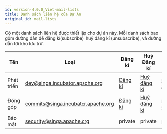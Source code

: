 ```yaml
---
id: version-4.0.0_Viet-mail-lists
title: Danh sách liên hệ của Dự Án
original_id: mail-lists
---
```


<!--- Licensed to the Apache Software Foundation (ASF) under one or more contributor license agreements.  See the NOTICE file distributed with this work for additional information regarding copyright ownership.  The ASF licenses this file to you under the Apache License, Version 2.0 (the "License"); you may not use this file except in compliance with the License.  You may obtain a copy of the License at http://www.apache.org/licenses/LICENSE-2.0 Unless required by applicable law or agreed to in writing, software distributed under the License is distributed on an "AS IS" BASIS, WITHOUT WARRANTIES OR CONDITIONS OF ANY KIND, either express or implied.  See the License for the specific language governing permissions and limitations under the License.  -->

Có một danh sách liên hệ được thiết lập cho dự án này. Mỗi danh sách bao gồm
đường dẫn để đăng kí(subscribe), huỷ đăng kí (unsubscribe), và đường dẫn tới kho
lưu trữ.

| Tên        | Loại                                 | Đăng kí                                                        | Huỷ Đăng kí                                                          | Lưu Trữ                                                                             |
| ---------- | ------------------------------------ | -------------------------------------------------------------- | -------------------------------------------------------------------- | ----------------------------------------------------------------------------------- |
| Phát triển | <dev@singa.incubator.apache.org>     | [Đăng kí](mailto:dev-subscribe@singa.incubator.apache.org)     | [Huỷ đăng kí](mailto:dev-unsubscribe@singa.incubator.apache.org.)    | [mail-archives.apache.org](http://mail-archives.apache.org/mod_mbox/singa-dev/)     |
| Đóng góp   | <commits@singa.incubator.apache.org> | [Đăng kí](mailto:commits-subscribe@singa.incubator.apache.org) | [Huỷ đăng kí](mailto:commits-unsubscribe@singa.incubator.apache.org) | [mail-archives.apache.org](http://mail-archives.apache.org/mod_mbox/singa-commits/) |
| Bảo mật    | <security@singa.apache.org>          | private                                                        | private                                                              | private                                                                             |
